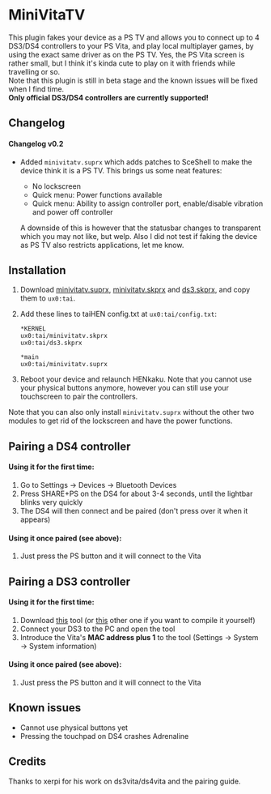 # MiniVitaTV

This plugin fakes your device as a PS TV and allows you to connect up to 4 DS3/DS4 controllers to your PS Vita, and play local multiplayer games, by using the exact same driver as on the PS TV. Yes, the PS Vita screen is rather small, but I think it's kinda cute to play on it with friends while travelling or so.  
Note that this plugin is still in beta stage and the known issues will be fixed when I find time.  
**Only official DS3/DS4 controllers are currently supported!**

## Changelog

#### Changelog v0.2

- Added `minivitatv.suprx` which adds patches to SceShell to make the device think it is a PS TV. This brings us some neat features:

  - No lockscreen
  - Quick menu: Power functions available
  - Quick menu: Ability to assign controller port, enable/disable vibration and power off controller

  A downside of this is however that the statusbar changes to transparent which you may not like, but welp. Also I did not test if faking the device as PS TV also restricts applications, let me know.

## Installation

1. Download [minivitatv.suprx](https://github.com/TheOfficialFloW/MiniVitaTV/releases/download/v0.2/minivitatv.suprx), [minivitatv.skprx](https://github.com/TheOfficialFloW/MiniVitaTV/releases/download/v0.2/minivitatv.skprx) and [ds3.skprx](https://github.com/TheOfficialFloW/MiniVitaTV/releases/download/v0.2/ds3.skprx), and copy them to `ux0:tai`.

2. Add these lines to taiHEN config.txt at `ux0:tai/config.txt`:

   ```
   *KERNEL
   ux0:tai/minivitatv.skprx
   ux0:tai/ds3.skprx
   
   *main
   ux0:tai/minivitatv.suprx
   ```

3. Reboot your device and relaunch HENkaku. Note that you cannot use your physical buttons anymore, however you can still use your touchscreen to pair the controllers.

Note that you can also only install `minivitatv.suprx` without the other two modules to get rid of the lockscreen and have the power functions.

## Pairing a DS4 controller

#### Using it for the first time:

1. Go to Settings → Devices → Bluetooth Devices
2. Press SHARE+PS on the DS4 for about 3-4 seconds, until the lightbar blinks very quickly
3. The DS4 will then connect and be paired (don't press over it when it appears)

#### Using it once paired (see above):

1. Just press the PS button and it will connect to the Vita

## Pairing a DS3 controller

#### Using it for the first time:

1. Download [this](http://dancingpixelstudios.com/sixaxis-controller/sixaxispairtool/) tool (or [this](https://help.ubuntu.com/community/Sixaxis?action=AttachFile&do=get&target=sixpair.c) other one if you want to compile it yourself)
2. Connect your DS3 to the PC and open the tool
3. Introduce the Vita's **MAC address plus 1** to the tool (Settings → System → System information)

#### Using it once paired (see above):
1. Just press the PS button and it will connect to the Vita

## Known issues

- Cannot use physical buttons yet
- Pressing the touchpad on DS4 crashes Adrenaline

## Credits

Thanks to xerpi for his work on ds3vita/ds4vita and the pairing guide.
